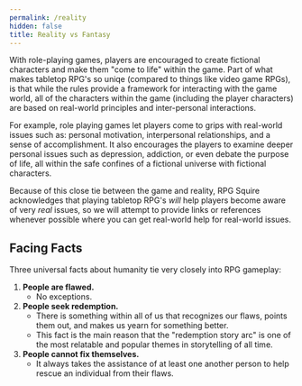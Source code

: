 ```yaml
---
permalink: /reality
hidden: false
title: Reality vs Fantasy
---
```


With role-playing games, players are encouraged to create fictional characters and make them "come to life" within the game. Part of what makes tabletop RPG's so uniqe (compared to things like video game RPGs), is that while the rules provide a framework for interacting with the game world, all of the characters within the game (including the player characters) are based on real-world principles and inter-personal interactions. 

For example, role playing games let players come to grips with real-world issues such as: personal motivation, interpersonal relationships, and a sense of accomplishment. It also encourages the players to examine deeper personal issues such as depression, addiction, or even debate the purpose of life, all within the safe confines of a fictional universe with fictional characters.

Because of this close tie between the game and reality, RPG Squire acknowledges that playing tabletop RPG's *will* help players become aware of very *real* issues, so we will attempt to provide links or references whenever possible where you can get real-world help for real-world issues.

## Facing Facts
Three universal facts about humanity tie very closely into RPG gameplay:

1. **People are flawed.**
   * No exceptions.
2. **People seek redemption.**
   * There is something within all of us that recognizes our flaws, points them out, and makes us yearn for something better.
   * This fact is the main reason that the "redemption story arc" is one of the most relatable and popular themes in storytelling of all time.
3. **People cannot fix themselves.**
   * It always takes the assistance of at least one another person to help rescue an individual from their flaws.

